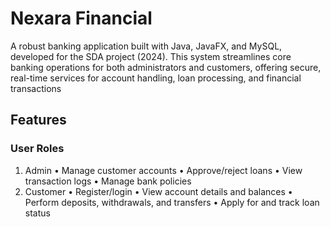 # Nexara Financial

A robust banking application built with  Java, JavaFX, and MySQL, developed for the SDA project (2024). This system streamlines core banking operations for both administrators and customers, offering secure, real-time services for account handling, loan processing, and financial transactions

##  Features

###  User Roles
1. Admin
•	 Manage customer accounts
•	Approve/reject loans
•	View transaction logs
•	Manage bank policies
2. Customer
•	Register/login
•	View account details and balances
•	Perform deposits, withdrawals, and transfers
•	Apply for and track loan status


